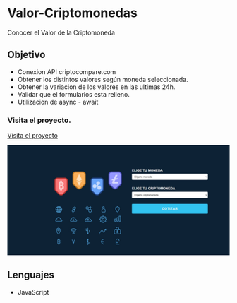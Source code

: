 # Valor-Criptomonedas
Conocer el Valor de la Criptomoneda 

## Objetivo
+ Conexion API criptocompare.com
+ Obtener los distintos valores según moneda seleccionada.
+ Obtener la variacion de los valores en las ultimas 24h.
+ Validar que el formularios esta relleno.
+ Utilizacion de async - await

### Visita el proyecto.

[Visita el proyecto](https://appyoutube2.herokuapp.com/)


![](img/portada-criptomoneda.jpg)

## Lenguajes
+ JavaScript
